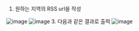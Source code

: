 1. 원하는 지역의 RSS url을 작성
   
![image](https://github.com/Mokhwa96/Weather_Code/assets/149074033/f96153e4-ce2d-4d74-811b-044fe7150ab7)
![image](https://github.com/Mokhwa96/Weather_Code/assets/149074033/fc9eddaa-9381-491d-8d1a-3f6bf66090c0)
3. 다음과 같은 결과로 출력
![image](https://github.com/Mokhwa96/Weather_Code/assets/149074033/6ee41df3-dbcc-4acb-b5fc-b359c930d688)
